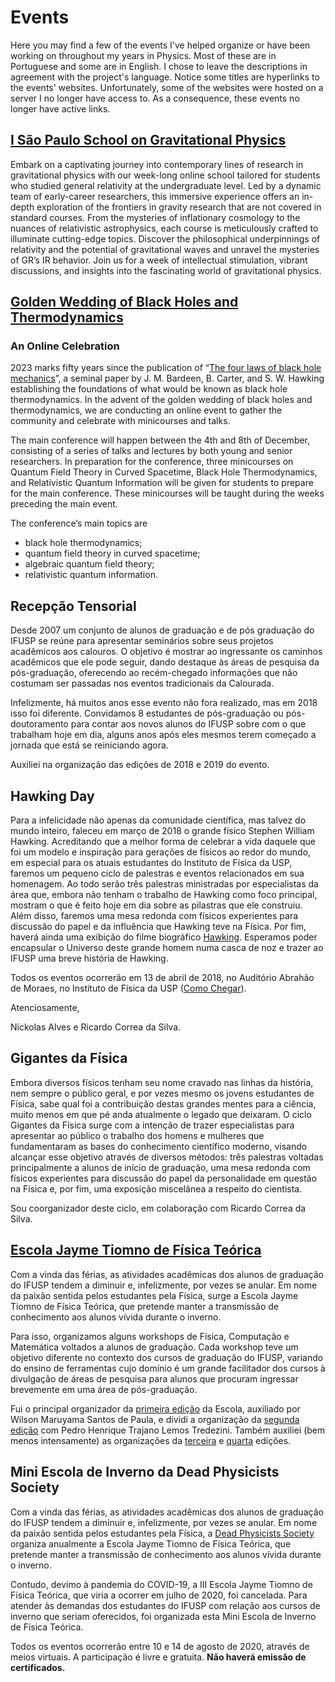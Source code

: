 # Events

Here you may find a few of the events I've helped organize or have been working on throughout my years in Physics. Most of these are in Portuguese and some are in English. I chose to leave the descriptions in agreement with the project's language. Notice some titles are hyperlinks to the events' websites. Unfortunately, some of the websites were hosted on a server I no longer have access to. As a consequence, these events no longer have active links. 

## [I São Paulo School on Gravitational Physics](https://graspschool.github.io/)
Embark on a captivating journey into contemporary lines of research in gravitational physics with our week-long online school tailored for students who studied general relativity at the undergraduate level. Led by a dynamic team of early-career researchers, this immersive experience offers an in-depth exploration of the frontiers in gravity research that are not covered in standard courses. From the mysteries of inflationary cosmology to the nuances of relativistic astrophysics, each course is meticulously crafted to illuminate cutting-edge topics. Discover the philosophical underpinnings of relativity and the potential of gravitational waves and unravel the mysteries of GR’s IR behavior. Join us for a week of intellectual stimulation, vibrant discussions, and insights into the fascinating world of gravitational physics.

## [Golden Wedding of Black Holes and Thermodynamics](https://bht50.github.io/)
### An Online Celebration

2023 marks fifty years since the publication of “[The four laws of black hole mechanics](https://doi.org/10.1007/BF01645742)”, a seminal paper by J. M. Bardeen, B. Carter, and S. W. Hawking establishing the foundations of what would be known as black hole thermodynamics. In the advent of the golden wedding of black holes and thermodynamics, we are conducting an online event to gather the community and celebrate with minicourses and talks.

The main conference will happen between the 4th and 8th of December, consisting of a series of talks and lectures by both young and senior researchers. In preparation for the conference, three minicourses on Quantum Field Theory in Curved Spacetime, Black Hole Thermodynamics, and Relativistic Quantum Information will be given for students to prepare for the main conference. These minicourses will be taught during the weeks preceding the main event.

The conference’s main topics are

* black hole thermodynamics;
* quantum field theory in curved spacetime;
* algebraic quantum field theory;
* relativistic quantum information.

## Recepção Tensorial

Desde 2007 um conjunto de alunos de graduação e de pós graduação do IFUSP se reúne para apresentar seminários sobre seus projetos acadêmicos aos calouros. O objetivo é mostrar ao ingressante os caminhos acadêmicos que ele pode seguir, dando destaque às áreas de pesquisa da pós-graduação, oferecendo ao recém-chegado informações que não costumam ser passadas nos eventos tradicionais da Calourada.

Infelizmente, há muitos anos esse evento não fora realizado, mas em 2018 isso foi diferente. Convidamos 8 estudantes de pós-graduação ou pós-doutoramento para contar aos novos alunos do IFUSP sobre com o que trabalham hoje em dia, alguns anos após eles mesmos terem começado a jornada que está se reiniciando agora.

Auxiliei na organização das edições de 2018 e 2019 do evento.

## Hawking Day

Para a infelicidade não apenas da comunidade científica, mas talvez do mundo inteiro, faleceu em março de 2018 o grande físico Stephen William Hawking. Acreditando que a melhor forma de celebrar a vida daquele que foi um modelo e inspiração para gerações de físicos ao redor do mundo, em especial para os atuais estudantes do Instituto de Física da USP, faremos um pequeno ciclo de palestras e eventos relacionados em sua homenagem. Ao todo serão três palestras ministradas por especialistas da área que, embora não tenham o trabalho de Hawking como foco principal, mostram o que é feito hoje em dia sobre as pilastras que ele construiu. Além disso, faremos uma mesa redonda com físicos experientes para discussão do papel e da influência que Hawking teve na Física. Por fim, haverá ainda uma exibição do filme biográfico [Hawking](https://www.imdb.com/title/tt0395571/). Esperamos poder encapsular o Universo deste grande homem numa casca de noz e trazer ao IFUSP uma breve história de Hawking.

Todos os eventos ocorrerão em 13 de abril de 2018, no Auditório Abrahão de Moraes, no Instituto de Física da USP ([Como Chegar](http://portal.if.usp.br/ifusp/node/1401)).

Atenciosamente,

Níckolas Alves e Ricardo Correa da Silva.

## Gigantes da Física

Embora diversos físicos tenham seu nome cravado nas linhas da história, nem sempre o público geral, e por vezes mesmo os jovens estudantes de Física, sabe qual foi a contribuição destas grandes mentes para a ciência, muito menos em que pé anda atualmente o legado que deixaram.
O ciclo Gigantes da Física surge com a intenção de trazer especialistas para apresentar ao público o trabalho dos homens e mulheres que fundamentaram as bases do conhecimento científico moderno, visando alcançar esse objetivo através de diversos métodos: três palestras voltadas principalmente a alunos de início de graduação, uma mesa redonda com físicos experientes para discussão do papel da personalidade em questão na Física e, por fim, uma exposição miscelânea a respeito do cientista.

Sou coorganizador deste ciclo, em colaboração com Ricardo Correa da Silva.

## [Escola Jayme Tiomno de Física Teórica](https://lambdadps.github.io/jayme/)

Com a vinda das férias, as atividades acadêmicas dos alunos de graduação do IFUSP tendem a diminuir e, infelizmente, por vezes se anular. Em nome da paixão sentida pelos estudantes pela Física, surge a Escola Jayme Tiomno de Física Teórica, que pretende manter a transmissão de conhecimento aos alunos vívida durante o inverno.

Para isso, organizamos alguns workshops de Física, Computação e Matemática voltados a alunos de graduação. Cada workshop teve um objetivo diferente no contexto dos cursos de graduação do IFUSP, variando do ensino de ferramentas cujo domínio é um grande facilitador dos cursos à divulgação de áreas de pesquisa para alunos que procuram ingressar brevemente em uma área de pós-graduação.

Fui o principal organizador da [primeira edição](http://fma.if.usp.br/~nickolas/jayme/2018/index.html) da Escola, auxiliado por Wilson Maruyama Santos de Paula, e dividi a organização da [segunda edição](http://fma.if.usp.br/~nickolas/jayme/2019/index.html) com Pedro Henrique Trajano Lemos Tredezini. Também auxiliei (bem menos intensamente) as organizações da [terceira](https://lambdadps.github.io/jayme/2021/) e [quarta](https://lambdadps.github.io/jayme/2022/) edições.

## Mini Escola de Inverno da Dead Physicists Society

Com a vinda das férias, as atividades acadêmicas dos alunos de graduação do IFUSP tendem a diminuir e, infelizmente, por vezes se anular. Em nome da paixão sentida pelos estudantes pela Física, a [Dead Physicists Society](http://fma.if.usp.br/~nickolas/dps/) organiza anualmente a Escola Jayme Tiomno de Física Teórica, que pretende manter a transmissão de conhecimento aos alunos vívida durante o inverno.

Contudo, devimo à pandemia do COVID-19, a III Escola Jayme Tiomno de Física Teórica, que viria a ocorrer em julho de 2020, foi cancelada. Para atender às demandas dos estudantes do IFUSP com relação aos cursos de inverno que seriam oferecidos, foi organizada esta Mini Escola de Inverno de Física Teórica.

Todos os eventos ocorrerão entre 10 e 14 de agosto de 2020, através de meios virtuais. A participação é livre e gratuita. **Não haverá emissão de certificados.**
